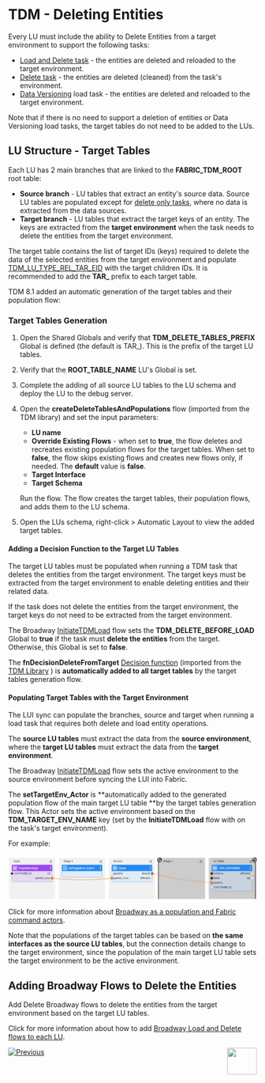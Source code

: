 # TDM - Deleting Entities

Every LU must include the ability to Delete Entities from a target environment to support the following tasks:

- [Load and Delete task](/articles/TDM/tdm_gui/14_task_overview.md#task-types) - the entities are deleted and reloaded to the target environment.
- [Delete task](/articles/TDM/tdm_gui/19_delete_only_task.md) - the entities are deleted (cleaned) from the task's environment.
- [Data Versioning](/articles/TDM/tdm_gui/15_data_flux_task.md/articles/TDM/tdm_gui/18_load_task_data_versioning_mode.md) load task - the entities are deleted and reloaded to the target environment.

Note that if there is no need to support a deletion of entities or Data Versioning load tasks, the target tables do not need to be added to the LUs.

## LU Structure - Target Tables

Each LU has 2 main branches that are linked to the **FABRIC_TDM_ROOT** root table:

- **Source branch** - LU tables that extract an entity's source data. Source LU tables are populated except for [delete only tasks](/articles/TDM/tdm_gui/19_delete_only_task.md), where no data is extracted from the data sources.
- **Target branch** - LU tables that extract the target keys of an entity. The keys are extracted from the **target environment** when the task needs to delete the entities from the target environment.

The target table contains the list of target IDs (keys) required to delete the data of the selected entities from the target environment and populate [TDM_LU_TYPE_REL_TAR_EID](06_tdm_implementation_support_hierarchy.md#tdm_lu_type_rel_tar_eid) with the target children IDs. It is recommended to add the **TAR_** prefix to each target table. 

TDM 8.1 added an automatic generation of the target tables and their population flow:

### Target Tables Generation

1. Open the Shared Globals and verify that **TDM_DELETE_TABLES_PREFIX** Global is defined (the default is  TAR_). This is the prefix of the target LU tables.

2. Verify that the **ROOT_TABLE_NAME** LU's Global is set. 

3. Complete the adding of all source LU tables to the LU schema and deploy the LU to the debug server.

4. Open the **createDeleteTablesAndPopulations** flow (imported from the TDM library) and set the input parameters:

   - **LU name**
   - **Override Existing Flows** - when set to **true**, the flow deletes and recreates existing population flows for the target tables. When set to **false**, the flow skips existing flows and creates new flows only, if needed. The **default** value is **false**.
   - **Target Interface**
   - **Target Schema**

   Run the flow. The flow creates the target tables, their population flows, and adds them to the LU schema. 

5. Open the LUs schema, right-click > Automatic Layout to view the added target tables.

   

#### Adding a Decision Function to the Target LU Tables

The target LU tables must be populated when running a TDM task that deletes the entities from the target environment. The target keys must be extracted from the target environment to enable deleting entities and their related data.

If the task does not delete the entities from the target environment, the target keys do not need to be extracted from the target environment.

The Broadway [InitiateTDMLoad](10_tdm_generic_broadway_flows.md#initialization) flow sets the **TDM_DELETE_BEFORE_LOAD** Global to **true** if the task must **delete the entities** from the target. Otherwise, this Global is set to **false**.   

The **fnDecisionDeleteFromTarget** [Decision function](/articles/14_sync_LU_instance/05_sync_decision_functions.md) (imported from the [TDM Library](04_fabric_tdm_library.md) ) is **automatically added to all target tables** by the target tables generation flow. 

#### Populating Target Tables with the Target Environment

The LUI sync can populate the branches, source and target when running a load task that requires both delete and load entity operations. 

The **source LU tables** must extract the data from the **source environment**, where the **target LU tables** must extract the data from the **target environment**.

The Broadway [InitiateTDMLoad](10_tdm_generic_broadway_flows.md#initialization) flow sets the active environment to the source environment before syncing the LUI into Fabric.

The **setTargetEnv_Actor** is **automatically added to the generated population flow of the main target LU table **by the target tables generation flow. This Actor sets the active environment based on the **TDM_TARGET_ENV_NAME** key (set by the **InitiateTDMLoad** flow with on the task's target environment).

For example:

 ![Broadway population](images/broadway_tar_table_population_example.png)

 Click for more information about [Broadway as a population and Fabric command actors](/articles/19_Broadway/09_broadway_integration_with_Fabric.md).

Note that the populations of the target tables can be based on **the same interfaces as the source LU tables**, but the connection details change to the target environment, since the population of the main target LU table sets the target environment to be the active environment.

## Adding Broadway Flows to Delete the Entities

Add Delete Broadway flows to delete the entities from the target environment based on the target LU tables.

Click for more information about how to add [Broadway Load and Delete flows to each LU](11_tdm_implementation_using_generic_flows.md).



[![Previous](/articles/images/Previous.png)](07_tdm_implementation_parameters_handling.md)[<img align="right" width="60" height="54" src="/articles/images/Next.png">](09_tdm_reference_implementation.md)
